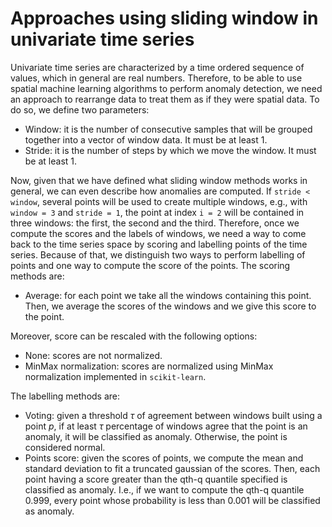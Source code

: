 # Approaches using sliding window in univariate time series

Univariate time series are characterized by a time ordered sequence of values, which in general are real numbers. Therefore, to be able to use spatial machine learning algorithms to perform anomaly detection, we need an approach to rearrange data to treat them as if they were spatial data. To do so, we define two parameters:

- Window: it is the number of consecutive samples that will be grouped together into a vector of window data. It must be at least 1.
- Stride: it is the number of steps by which we move the window. It must be at least 1.

Now, given that we have defined what sliding window methods works in general, we can even describe how anomalies are computed. If `stride < window`, several points will be used to create multiple windows, e.g., with `window = 3` and `stride = 1`, the point at index `i = 2` will be contained in three windows: the first, the second and the third. Therefore, once we compute the scores and the labels of windows, we need a way to come back to the time series space by scoring and labelling points of the time series. Because of that, we distinguish two ways to perform labelling of points and one way to compute the score of the points. The scoring methods are:

- Average: for each point we take all the windows containing this point. Then, we average the scores of the windows and we give this score to the point.

Moreover, score can be rescaled with the following options:

- None: scores are not normalized.
- MinMax normalization: scores are normalized using MinMax normalization implemented in `scikit-learn`.

The labelling methods are:

- Voting: given a threshold $\tau$ of agreement between windows built using a point $p$, if at least $\tau$ percentage of windows agree that the point is an anomaly, it will be classified as anomaly. Otherwise, the point is considered normal.
- Points score: given the scores of points, we compute the mean and standard deviation to fit a truncated gaussian of the scores. Then, each point having a score greater than the qth-q quantile specified is classified as anomaly. I.e., if we want to compute the qth-q quantile 0.999, every point whose probability is less than 0.001 will be classified as anomaly.